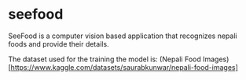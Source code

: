 # seefood
SeeFood is a computer vision based application that recognizes nepali foods and provide their details.

The dataset used for the training the model is: (Nepali Food Images)[https://www.kaggle.com/datasets/saurabkunwar/nepali-food-images]
